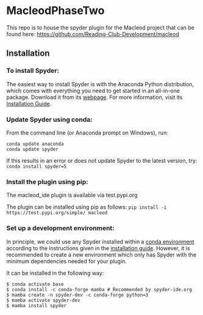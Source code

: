 # MacleodPhaseTwo

This repo is to house the spyder plugin for the Macleod project that can be found here: https://github.com/Reading-Club-Development/macleod

## **Installation**
### To install Spyder:
The easiest way to install Spyder is with the Anaconda Python distribution, which comes with everything you need to get started in an all-in-one package. Download it from its [webpage](https://www.anaconda.com/products/distribution).
For more information, visit its [Installation Guide](https://docs.spyder-ide.org/current/installation.html).


### **Update Spyder using conda:**
From the command line (or Anaconda prompt on Windows), run:
```
conda update anaconda
conda update spyder
```


If this results in an error or does not update Spyder to the latest version, try:
`conda install spyder=5`

### **Install the plugin using pip:**
The macleod_ide plugin is available via test.pypi.org

The plugin can be installed using pip as follows:
`pip install -i https://test.pypi.org/simple/ macleod`

### **Set up a development environment:**
In principle, we could use any Spyder installed within a [conda environment](https://conda.io/projects/conda/en/latest/user-guide/concepts/environments.html#virtual-environments) according to the instructions given in the [installation guide](https://docs.spyder-ide.org/5/installation.html).
However, it is recommended to create a new environment which only has Spyder with the minimum dependencies needed for your plugin.

It can be installed in the following way:
```
$ conda activate base
$ conda install -c conda-forge mamba # Recommended by spyder-ide.org
$ mamba create -n spyder-dev -c conda-forge python=3
$ mamba activate spyder-dev
$ mamba install spyder
```
